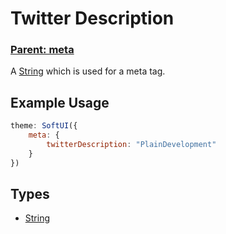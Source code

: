 # Twitter Description

### **[Parent: meta](/docs/meta/)**

A [String](https://developer.mozilla.org/en-US/docs/Web/JavaScript/Reference/Global_Objects/String) which is used for a meta tag.

## Example Usage

```js
theme: SoftUI({
    meta: {
        twitterDescription: "PlainDevelopment"
    }
})
```

## Types

-   [String](https://developer.mozilla.org/en-US/docs/Web/JavaScript/Reference/Global_Objects/Boolean)
